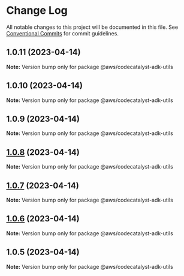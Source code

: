 # Change Log

All notable changes to this project will be documented in this file.
See [Conventional Commits](https://conventionalcommits.org) for commit guidelines.

## 1.0.11 (2023-04-14)

**Note:** Version bump only for package @aws/codecatalyst-adk-utils





## 1.0.10 (2023-04-14)

**Note:** Version bump only for package @aws/codecatalyst-adk-utils





## 1.0.9 (2023-04-14)

**Note:** Version bump only for package @aws/codecatalyst-adk-utils





## [1.0.8](https://github.com/aws/actions-dev-kit/compare/v1.0.7...v1.0.8) (2023-04-14)

**Note:** Version bump only for package @aws/codecatalyst-adk-utils





## [1.0.7](https://github.com/aws/actions-dev-kit/compare/v1.0.6...v1.0.7) (2023-04-14)

**Note:** Version bump only for package @aws/codecatalyst-adk-utils





## [1.0.6](https://github.com/aws/actions-dev-kit/compare/v1.0.5...v1.0.6) (2023-04-14)

**Note:** Version bump only for package @aws/codecatalyst-adk-utils





## 1.0.5 (2023-04-14)

**Note:** Version bump only for package @aws/codecatalyst-adk-utils
